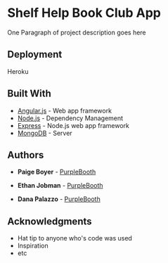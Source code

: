# Shelf Help Book Club App

One Paragraph of project description goes here

## Deployment

Heroku

## Built With

* [Angular.js](https://angularjs.org/) - Web app framework
* [Node.js](https://nodejs.org/en/) - Dependency Management
* [Express](https://expressjs.com/) - Node.js web app framework
* [MongoDB](https://www.mongodb.com/) - Server

## Authors

* **Paige Boyer** - [PurpleBooth](https://github.com/PurpleBooth)
* **Ethan Jobman** - [PurpleBooth](https://github.com/PurpleBooth)

* **Dana Palazzo** - [PurpleBooth](https://github.com/PurpleBooth)

## Acknowledgments

* Hat tip to anyone who's code was used
* Inspiration
* etc
